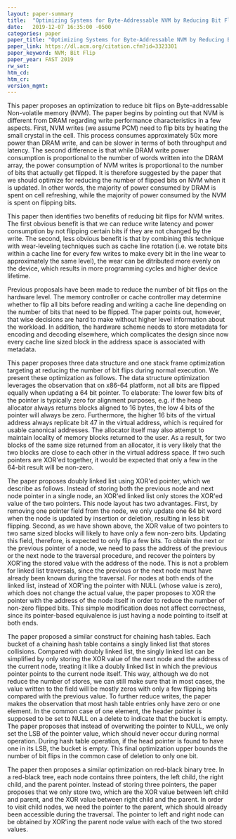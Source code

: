 ```yaml
---
layout: paper-summary
title:  "Optimizing Systems for Byte-Addressable NVM by Reducing Bit Flipping"
date:   2019-12-07 16:35:00 -0500
categories: paper
paper_title: "Optimizing Systems for Byte-Addressable NVM by Reducing Bit Flipping"
paper_link: https://dl.acm.org/citation.cfm?id=3323301
paper_keyword: NVM; Bit Flip
paper_year: FAST 2019
rw_set:
htm_cd:
htm_cr:
version_mgmt:
---
```


This paper proposes an optimization to reduce bit flips on Byte-addressable Non-volatile memory (NVM). The paper begins by
pointing out that NVM is different from DRAM regarding write performance characteristics in a few aspects. First, NVM writes 
(we assume PCM) need to flip bits by heating the small crystal in the cell. This process consumes approximately 50x more 
power than DRAM write, and can be slower in terms of both throughput and latency. The second difference is that while 
DRAM write power consumption is proportional to the number of words written into the DRAM array, the power consumption of 
NVM writes is proportional to the number of bits that actually get flipped. It is therefore suggested by the paper that we 
should optimize for reducing the number of flipped bits on NVM when it is updated. In other words, the majority of power
consumed by DRAM is spent on cell refreshing, while the majority of power consumed by the NVM is spent on flipping bits.

This paper then identifies two benefits of reducing bit flips for NVM writes. The first obvious benefit is that we can 
reduce write latency and power consumption by not flipping certain bits if they are not changed by the write. The second,
less obvious benefit is that by combining this technique with wear-leveling techniques such as cache line rotation (i.e.
we rotate bits within a cache line for every few writes to make every bit in the line wear to approximately the same level), 
the wear can be ditributed more evenly on the device, which results in more programming cycles and higher device lifetime.

Previous proposals have been made to reduce the number of bit flips on the hardware level. The memory controller or cache
controller may determine whether to flip all bits before reading and writing a cache line depending on the number of bits
that need to be flipped. The paper points out, however, that wise decisions are hard to make without higher level information
about the workload. In addition, the hardware scheme needs to store metadata for encoding and decoding elsewhere, which 
complicates the design since now every cache line sized block in the address space is associated with metadata.

This paper proposes three data structure and one stack frame optimization targeting at reducing the number of bit flips
during normal execution. We present these optimization as follows. The data structure optimization leverages the observation
that on x86-64 platform, not all bits are flipped equally when updating a 64 bit pointer. To elaborate: The lower few bits
of the pointer is typically zero for alignment purposes, e.g. if the heap allocator always returns blocks aligned to 16 bytes,
the low 4 bits of the pointer will always be zero. Furthermore, the higher 16 bits of the virtual address always replicate 
bit 47 in the virtual address, which is required for usable canonical addresses. The allocator itself may also attempt
to maintain locality of memory blocks returned to the user. As a result, for two blocks of the same size returned from 
an allocator, it is very likely that the two blocks are close to each other in the virtual address space. If two such
pointers are XOR'ed together, it would be expected that only a few in the 64-bit result will be non-zero. 

The paper proposes doubly linked list using XOR'ed pointer, which we describe as follows. Instead of storing both the 
previous node and next node pointer in a single node, an XOR'ed linked list only stores the XOR'ed value of the two pointers.
This node layout has two advantages. First, by removing one pointer field from the node, we only update one 64 bit word
when the node is updated by insertion or deletion, resulting in less bit flipping. Second, as we have shown above, the XOR
value of two pointers to two same sized blocks will likely to have only a few non-zero bits. Updating this field, therefore, 
is expected to only flip a few bits. To obtain the next or the previous pointer of a node, we need to pass the address
of the previous or the next node to the traversal procedure, and recover the pointers by XOR'ing the stored value with
the address of the node. This is not a problem for linked list traversals, since the previous or the next node must have 
already been known during the traversal. For nodes at both ends of the linked list, instead of XOR'ing the pointer with 
NULL (whose value is zero), which does not change the actual value, the paper proposes to XOR the pointer with the address
of the node itself in order to reduce the number of non-zero flipped bits. This simple modification does not affect correctness,
since its pointer-based equivalence is just having a node pointing to itself at both ends.

The paper proposed a similar construct for chaining hash tables. Each bucket of a chaining hash table contains a singly 
linked list that stores collisions. Compared with doubly linked list, the singly linked list can be simplified by only
storing the XOR value of the next node and the address of the current node, treating it like a doubly linked list 
in which the previous pointer points to the current node itself. This way, although we do not reduce the number 
of stores, we can still make sure that in most cases, the value written to the field will be mostly zeros with only
a few flipping bits compared with the previous value. To further reduce writes, the paper makes the observation that
most hash table entries only have zero or one element. In the common case of one element, the header pointer is supposed 
to be set to NULL on a delete to indicate that the bucket is empty. The paper proposes that instead of overwriting
the pointer to NULL, we only set the LSB of the pointer value, which should never occur during normal operation. During
hash table operation, if the head pointer is found to have one in its LSB, the bucket is empty. This final optimization
upper bounds the number of bit flips in the common case of deletion to only one bit.

The paper then proposes a similar optimization on red-black binary tree. In a red-black tree, each node contains three
pointers, the left child, the right child, and the parent pointer. Instead of storing three pointers, the paper proposes
that we only store two, which are the XOR value between left child and parent, and the XOR value between right child and 
the parent. In order to visit child nodes, we need the pointer to the parent, which should already been accessible
during the traversal. The pointer to left and right node can be obtained by XOR'ing the parent node value with each
of the two stored values. 
